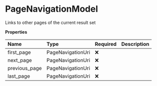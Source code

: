 # PageNavigationModel

Links to other pages of the current result set

**Properties**

| Name          | Type              | Required | Description |
| :------------ | :---------------- | :------- | :---------- |
| first_page    | PageNavigationUri | ❌       |             |
| next_page     | PageNavigationUri | ❌       |             |
| previous_page | PageNavigationUri | ❌       |             |
| last_page     | PageNavigationUri | ❌       |             |

<!-- This file was generated by liblab | https://liblab.com/ -->
